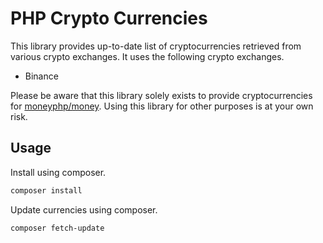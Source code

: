 # PHP Crypto Currencies

This library provides up-to-date list of cryptocurrencies retrieved from various crypto exchanges. It uses the following crypto exchanges.

- Binance

Please be aware that this library solely exists to provide cryptocurrencies for [moneyphp/money](https://github.com/moneyphp/money). Using this library for other purposes is at your own risk.

## Usage

Install using composer.
```sh
composer install
```

Update currencies using composer.
```sh
composer fetch-update
```

